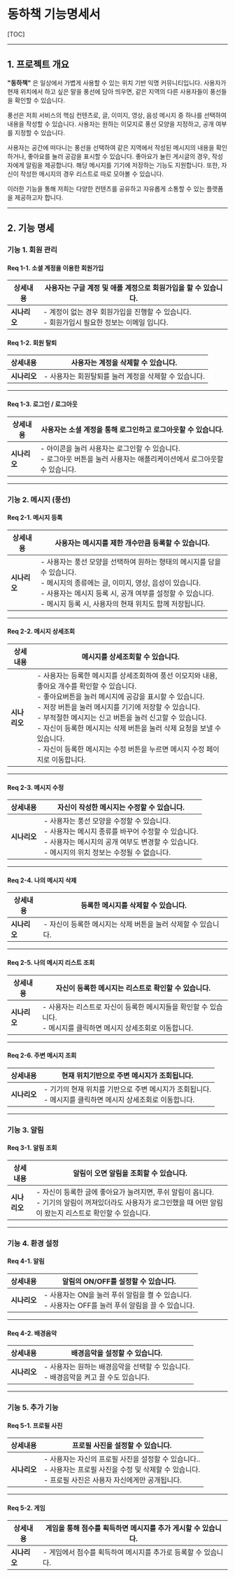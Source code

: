 
#  동하책 기능명세서 

[TOC]

---



## 1. 프로젝트 개요

**"동하책"** 은  일상에서 가볍게 사용할 수 있는 위치 기반 익명 커뮤니티입니다. 사용자가 현재 위치에서 하고 싶은 말을 풍선에 담아 띄우면, 같은 지역의 다른 사용자들이 풍선들을 확인할 수 있습니다. 

풍선은 저희 서비스의 핵심 컨텐츠로, 글, 이미지, 영상, 음성 메시지 중 하나를 선택하여 내용을 작성할 수 있습니다. 사용자는 원하는 이모지로 풍선 모양을 지정하고, 공개 여부를 지정할 수 있습니다.

사용자는 공간에 떠다니는 풍선을 선택하여 같은 지역에서 작성된 메시지의 내용을 확인하거나, 좋아요를 눌러 공감을 표시할 수 있습니다. 좋아요가 눌린 게시글의 경우, 작성자에게 알림을 제공합니다. 해당 메시지를 기기에 저장하는 기능도 지원합니다. 또한, 자신이 작성한 메시지의 경우 리스트로 따로 모아볼 수 있습니다.

이러한 기능을 통해 저희는 다양한 컨텐츠를 공유하고 자유롭게 소통할 수 있는 플랫폼을 제공하고자 합니다. 

---



## 2. 기능 명세

### 기능 1. 회원 관리

#### Req 1-1. 소셜 계정을 이용한 회원가입

| **상세내용** | 사용자는 구글 계정 및 애플 계정으로 회원가입을 할 수 있습니다. |
| ------------ | ------------------------------------------------------------ |
| **시나리오** | - 계정이 없는 경우 회원가입을 진행할 수 있습니다.<br/>- 회원가입시 필요한 정보는 이메일 입니다. |

#### Req 1-2. 회원 탈퇴

| **상세내용** | 사용자는 계정을 삭제할 수 있습니다.                   |
| ------------ | ----------------------------------------------------- |
| **시나리오** | - 사용자는 회원탈퇴를 눌러 계정을 삭제할 수 있습니다. |

---

#### Req 1-3. 로그인 / 로그아웃

| **상세내용** | 사용자는 소셜 계정을 통해 로그인하고 로그아웃할 수 있습니다. |
| ------------ | ------------------------------------------------------------ |
| **시나리오** | - 아이콘을 눌러 사용자는 로그인할 수 있습니다.<br />- 로그아웃 버튼을 눌러 사용자는 애플리케이션에서 로그아웃할 수 있습니다. |

---



### 기능 2. 메시지 (풍선)

#### Req 2-1. 메시지 등록

| **상세내용** | 사용자는 메시지를 제한 개수만큼 등록할 수 있습니다.          |
| ------------ | ------------------------------------------------------------ |
| **시나리오** | - 사용자는 풍선 모양을 선택하여 원하는 형태의 메시지를 담을 수 있습니다. <br/>- 메시지의 종류에는 글, 이미지, 영상, 음성이 있습니다.<br/>- 사용자는 메시지 등록 시, 공개 여부를 설정할 수 있습니다.<br />- 메시지 등록 시, 사용자의 현재 위치도 함께 저장됩니다. |

---

#### Req 2-2. 메시지 상세조회

| **상세내용** | 메시지를 상세조회할 수 있습니다.                             |
| ------------ | ------------------------------------------------------------ |
| **시나리오** | - 사용자는 등록한 메시지를 상세조회하여 풍선 이모지와 내용, 좋아요 개수를 확인할 수 있습니다.<br />- 좋아요버튼을 눌러 메시지에 공감을 표시할 수 있습니다.<br />- 저장 버튼을 눌러 메시지를 기기에 저장할 수 있습니다.<br />- 부적절한 메시지는 신고 버튼을 눌러 신고할 수 있습니다.<br />- 자신이 등록한 메시지는 삭제 버튼을 눌러 삭제 요청을 보낼 수 있습니다.<br />- 자신이 등록한 메시지는 수정 버튼을 누르면 메시지 수정 페이지로 이동합니다. |

---

#### Req 2-3. 메시지 수정

| **상세내용** | 자신이 작성한 메시지는 수정할 수 있습니다.                   |
| ------------ | ------------------------------------------------------------ |
| **시나리오** | - 사용자는 풍선 모양을 수정할 수 있습니다.<br />- 사용자는 메시지 종류를 바꾸어 수정할 수 있습니다.<br />- 사용자는 메시지의 공개 여부도 변경할 수 있습니다.<br />- 메시지의 위치 정보는 수정될 수 없습니다. |

---

#### Req 2-4. 나의 메시지 삭제

| **상세내용** | 등록한 메시지를 삭제할 수 있습니다.                          |
| ------------ | ------------------------------------------------------------ |
| **시나리오** | - 자신이 등록한 메시지는 삭제 버튼을 눌러 삭제할 수 있습니다. |

---

#### Req 2-5. 나의 메시지 리스트 조회

| **상세내용** | 자신이 등록한 메시지는 리스트로 확인할 수 있습니다.          |
| ------------ | ------------------------------------------------------------ |
| **시나리오** | - 사용자는 리스트로 자신이 등록한 메시지들을 확인할 수 있습니다.<br />- 메시지를 클릭하면 메시지 상세조회로 이동합니다. |

---

#### Req 2-6. 주변 메시지 조회

| **상세내용** | 현재 위치기반으로 주변 메시지가 조회됩니다.                  |
| ------------ | ------------------------------------------------------------ |
| **시나리오** | - 기기의 현재 위치를 기반으로 주변 메시지가 조회됩니다.<br />- 메시지를 클릭하면 메시지 상세조회로 이동합니다. |

---



### 기능 3. 알림

#### Req 3-1. 알림 조회

| **상세내용** | 알림이 오면 알림을 조회할 수 있습니다.                       |
| ------------ | ------------------------------------------------------------ |
| **시나리오** | - 자신이 등록한 글에 좋아요가 눌려지면, 푸쉬 알림이 옵니다.<br />- 기기의 알림이 꺼져있더라도 사용자가 로그인했을 때 어떤 알림이 왔는지 리스트로 확인할 수 있습니다. |

---



### 기능 4. 환경 설정

#### Req 4-1. 알림

| **상세내용** | 알림의 ON/OFF를 설정할 수 있습니다.                          |
| ------------ | ------------------------------------------------------------ |
| **시나리오** | - 사용자는 ON을 눌러 푸쉬 알림을 켤 수 있습니다.<br />- 사용자는 OFF를 눌러 푸쉬 알림을 끌 수 있습니다. |

---

#### Req 4-2. 배경음악

| **상세내용** | 배경음악을 설정할 수 있습니다.                               |
| ------------ | ------------------------------------------------------------ |
| **시나리오** | - 사용자는 원하는 배경음악을 선택할 수 있습니다.<br />- 배경음악을 켜고 끌 수도 있습니다. |

---



### 기능 5. 추가 기능

#### Req 5-1. 프로필 사진

| **상세내용** | 프로필 사진을 설정할 수 있습니다.                            |
| ------------ | ------------------------------------------------------------ |
| **시나리오** | - 사용자는 자신의 프로필 사진을 설정할 수 있습니다..<br />- 사용자는 프로필 사진을 수정 및 삭제할 수 있습니다. <br />- 프로필 사진은 사용자 자신에게만 공개됩니다. |

---

#### Req 5-2. 게임

| **상세내용** | 게임을 통해 점수를 획득하면 메시지를 추가 게시할 수 있습니다. |
| ------------ | ------------------------------------------------------------ |
| **시나리오** | - 게임에서 점수를 획득하여 메시지를 추가로 등록할 수 있습니다. |

